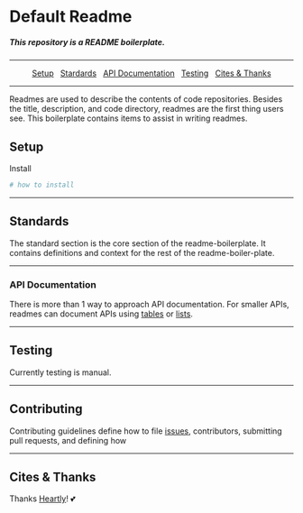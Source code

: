 <h1>Default Readme</h1>

<h5>This repository is a README boilerplate.</h5>

---

<p align="center">
  <a href="#setup">Setup</a>&nbsp;&nbsp;
  <a href="#standards">Stardards</a>&nbsp;&nbsp;
  <a href="#api-documentation">API Documentation</a>&nbsp;&nbsp;
  <a href="#testing">Testing</a>&nbsp;&nbsp;
  <a href="#cite">Cites & Thanks</a>
</p>

---

Readmes are used to describe the contents of code repositories. Besides the title, description, and code directory, readmes are the first thing users see. This boilerplate contains items to assist in writing readmes.

## Setup

Install 
```bash
# how to install
```

---

## Standards

The standard section is the core section of the readme-boilerplate. It contains definitions and context for the rest of the readme-boiler-plate.

---

### API Documentation

There is more than 1 way to approach API documentation. For smaller APIs, readmes can document APIs using [tables](#table-format) or [lists](#list-format).

---

## Testing

Currently testing is manual. 

---

## Contributing

Contributing guidelines define how to file [issues](/issues), contributors, submitting pull requests, and defining how

---

<h2 id="cite">Cites & Thanks</h2>

Thanks [Heartly](https://github.com/heartly)! 💕

